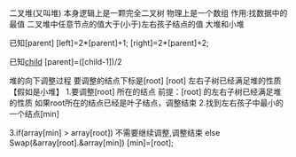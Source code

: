 二叉堆(又叫堆) 本身逻辑上是一颗完全二叉树
物理上是一个数组
作用:找数据中的最值
二叉堆中任意节点的值大于(小于)左右孩子结点的值
大堆和小堆
 



已知[parent]
[left]=2*[parent]+1;
[right]=2*[parent]+2;

已知[child](无论左右)
[parent]=([child-1])/2

堆的向下调整过程
要调整的结点下标是[root]
[root] 左右子树已经满足堆的性质
【假如是小堆】
1.要调整[root] 所在的结点
  前提：[root] 的左右子树已经满足堆的性质
  如果root所在的结点已经是叶子结点，调整结束
2.找到左右孩子中最小的一个结点[min]

3.if(array[min] > array[root])
  不需要继续调整,调整结束
  else 
    Swap(&array[root].&array[min])
    [min]=[root];




